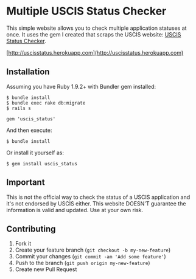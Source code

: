 # Multiple USCIS Status Checker

This simple website allows you to check multiple application statuses at once. It uses the gem I created that scraps the USCIS website: [USCIS Status Checker](https://github.com/gguerini/uscis_status).

[http://uscisstatus.herokuapp.com](http://uscisstatus.herokuapp.com)

## Installation

Assuming you have Ruby 1.9.2+ with Bundler gem installed:

    $ bundle install
    $ bundle exec rake db:migrate
    $ rails s

    gem 'uscis_status'

And then execute:

    $ bundle install

Or install it yourself as:

    $ gem install uscis_status

## Important

This is not the official way to check the status of a USCIS application and it's not endorsed by USCIS either. This website DOESN'T guarantee the information is valid and updated. Use at your own risk.

## Contributing

1. Fork it
2. Create your feature branch (`git checkout -b my-new-feature`)
3. Commit your changes (`git commit -am 'Add some feature'`)
4. Push to the branch (`git push origin my-new-feature`)
5. Create new Pull Request
